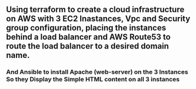 ## Using terraform to create a cloud infrastructure on AWS with 3 EC2 Inastances, Vpc and Security group configuration, placing the instances behind a load balancer and AWS Route53 to route the load balancer to a desired domain name.
### And Ansible to install Apache (web-server) on the 3 Instances So they Display the Simple HTML content on all 3 instances 

